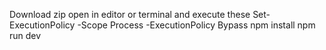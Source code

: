 Download zip
open in editor or terminal and execute these
Set-ExecutionPolicy -Scope Process -ExecutionPolicy Bypass
npm install
npm run dev